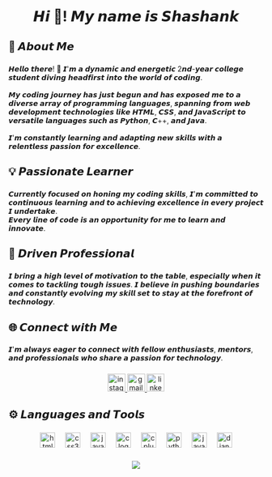 <h1 align="center">𝙃𝙞 👋! 𝙈𝙮 𝙣𝙖𝙢𝙚 𝙞𝙨 𝙎𝙝𝙖𝙨𝙝𝙖𝙣𝙠⁣⁣</h1>

###

<h2 align="left">🚀 𝘼𝙗𝙤𝙪𝙩 𝙈𝙚</h2>

###

<p align="left">𝙃𝙚𝙡𝙡𝙤 𝙩𝙝𝙚𝙧𝙚! 👋 𝙄'𝙢 𝙖 𝙙𝙮𝙣𝙖𝙢𝙞𝙘 𝙖𝙣𝙙 𝙚𝙣𝙚𝙧𝙜𝙚𝙩𝙞𝙘 2𝙣𝙙-𝙮𝙚𝙖𝙧 𝙘𝙤𝙡𝙡𝙚𝙜𝙚 𝙨𝙩𝙪𝙙𝙚𝙣𝙩 𝙙𝙞𝙫𝙞𝙣𝙜 𝙝𝙚𝙖𝙙𝙛𝙞𝙧𝙨𝙩 𝙞𝙣𝙩𝙤 𝙩𝙝𝙚 𝙬𝙤𝙧𝙡𝙙 𝙤𝙛 𝙘𝙤𝙙𝙞𝙣𝙜. <br><br>𝙈𝙮 𝙘𝙤𝙙𝙞𝙣𝙜 𝙟𝙤𝙪𝙧𝙣𝙚𝙮 𝙝𝙖𝙨 𝙟𝙪𝙨𝙩 𝙗𝙚𝙜𝙪𝙣 𝙖𝙣𝙙 𝙝𝙖𝙨 𝙚𝙭𝙥𝙤𝙨𝙚𝙙 𝙢𝙚 𝙩𝙤 𝙖 𝙙𝙞𝙫𝙚𝙧𝙨𝙚 𝙖𝙧𝙧𝙖𝙮 𝙤𝙛 𝙥𝙧𝙤𝙜𝙧𝙖𝙢𝙢𝙞𝙣𝙜 𝙡𝙖𝙣𝙜𝙪𝙖𝙜𝙚𝙨, 𝙨𝙥𝙖𝙣𝙣𝙞𝙣𝙜 𝙛𝙧𝙤𝙢 𝙬𝙚𝙗 𝙙𝙚𝙫𝙚𝙡𝙤𝙥𝙢𝙚𝙣𝙩 𝙩𝙚𝙘𝙝𝙣𝙤𝙡𝙤𝙜𝙞𝙚𝙨 𝙡𝙞𝙠𝙚 𝙃𝙏𝙈𝙇, 𝘾𝙎𝙎, 𝙖𝙣𝙙 𝙅𝙖𝙫𝙖𝙎𝙘𝙧𝙞𝙥𝙩 𝙩𝙤 𝙫𝙚𝙧𝙨𝙖𝙩𝙞𝙡𝙚 𝙡𝙖𝙣𝙜𝙪𝙖𝙜𝙚𝙨 𝙨𝙪𝙘𝙝 𝙖𝙨 𝙋𝙮𝙩𝙝𝙤𝙣, 𝘾++, 𝙖𝙣𝙙 𝙅𝙖𝙫𝙖. <br><br>𝙄'𝙢 𝙘𝙤𝙣𝙨𝙩𝙖𝙣𝙩𝙡𝙮 𝙡𝙚𝙖𝙧𝙣𝙞𝙣𝙜 𝙖𝙣𝙙 𝙖𝙙𝙖𝙥𝙩𝙞𝙣𝙜 𝙣𝙚𝙬 𝙨𝙠𝙞𝙡𝙡𝙨 𝙬𝙞𝙩𝙝 𝙖 𝙧𝙚𝙡𝙚𝙣𝙩𝙡𝙚𝙨𝙨 𝙥𝙖𝙨𝙨𝙞𝙤𝙣 𝙛𝙤𝙧 𝙚𝙭𝙘𝙚𝙡𝙡𝙚𝙣𝙘𝙚.</p>

###

<h2 align="left">💡 𝙋𝙖𝙨𝙨𝙞𝙤𝙣𝙖𝙩𝙚 𝙇𝙚𝙖𝙧𝙣𝙚𝙧</h2>

###

<p align="left">𝘾𝙪𝙧𝙧𝙚𝙣𝙩𝙡𝙮 𝙛𝙤𝙘𝙪𝙨𝙚𝙙 𝙤𝙣 𝙝𝙤𝙣𝙞𝙣𝙜 𝙢𝙮 𝙘𝙤𝙙𝙞𝙣𝙜 𝙨𝙠𝙞𝙡𝙡𝙨, 𝙄'𝙢 𝙘𝙤𝙢𝙢𝙞𝙩𝙩𝙚𝙙 𝙩𝙤 𝙘𝙤𝙣𝙩𝙞𝙣𝙪𝙤𝙪𝙨 𝙡𝙚𝙖𝙧𝙣𝙞𝙣𝙜 𝙖𝙣𝙙 𝙩𝙤 𝙖𝙘𝙝𝙞𝙚𝙫𝙞𝙣𝙜 𝙚𝙭𝙘𝙚𝙡𝙡𝙚𝙣𝙘𝙚 𝙞𝙣 𝙚𝙫𝙚𝙧𝙮 𝙥𝙧𝙤𝙟𝙚𝙘𝙩 𝙄 𝙪𝙣𝙙𝙚𝙧𝙩𝙖𝙠𝙚.<br>𝙀𝙫𝙚𝙧𝙮 𝙡𝙞𝙣𝙚 𝙤𝙛 𝙘𝙤𝙙𝙚 𝙞𝙨 𝙖𝙣 𝙤𝙥𝙥𝙤𝙧𝙩𝙪𝙣𝙞𝙩𝙮 𝙛𝙤𝙧 𝙢𝙚 𝙩𝙤 𝙡𝙚𝙖𝙧𝙣 𝙖𝙣𝙙 𝙞𝙣𝙣𝙤𝙫𝙖𝙩𝙚.</p>

###

<h2 align="left">🌟 𝘿𝙧𝙞𝙫𝙚𝙣 𝙋𝙧𝙤𝙛𝙚𝙨𝙨𝙞𝙤𝙣𝙖𝙡</h2>

###

<p align="left">𝙄 𝙗𝙧𝙞𝙣𝙜 𝙖 𝙝𝙞𝙜𝙝 𝙡𝙚𝙫𝙚𝙡 𝙤𝙛 𝙢𝙤𝙩𝙞𝙫𝙖𝙩𝙞𝙤𝙣 𝙩𝙤 𝙩𝙝𝙚 𝙩𝙖𝙗𝙡𝙚, 𝙚𝙨𝙥𝙚𝙘𝙞𝙖𝙡𝙡𝙮 𝙬𝙝𝙚𝙣 𝙞𝙩 𝙘𝙤𝙢𝙚𝙨 𝙩𝙤 𝙩𝙖𝙘𝙠𝙡𝙞𝙣𝙜 𝙩𝙤𝙪𝙜𝙝 𝙞𝙨𝙨𝙪𝙚𝙨. 𝙄 𝙗𝙚𝙡𝙞𝙚𝙫𝙚 𝙞𝙣 𝙥𝙪𝙨𝙝𝙞𝙣𝙜 𝙗𝙤𝙪𝙣𝙙𝙖𝙧𝙞𝙚𝙨 𝙖𝙣𝙙 𝙘𝙤𝙣𝙨𝙩𝙖𝙣𝙩𝙡𝙮 𝙚𝙫𝙤𝙡𝙫𝙞𝙣𝙜 𝙢𝙮 𝙨𝙠𝙞𝙡𝙡 𝙨𝙚𝙩 𝙩𝙤 𝙨𝙩𝙖𝙮 𝙖𝙩 𝙩𝙝𝙚 𝙛𝙤𝙧𝙚𝙛𝙧𝙤𝙣𝙩 𝙤𝙛 𝙩𝙚𝙘𝙝𝙣𝙤𝙡𝙤𝙜𝙮.</p>

###

<h2 align="left">🌐 𝘾𝙤𝙣𝙣𝙚𝙘𝙩 𝙬𝙞𝙩𝙝 𝙈𝙚</h2>

###

<p align="left">𝙄'𝙢 𝙖𝙡𝙬𝙖𝙮𝙨 𝙚𝙖𝙜𝙚𝙧 𝙩𝙤 𝙘𝙤𝙣𝙣𝙚𝙘𝙩 𝙬𝙞𝙩𝙝 𝙛𝙚𝙡𝙡𝙤𝙬 𝙚𝙣𝙩𝙝𝙪𝙨𝙞𝙖𝙨𝙩𝙨, 𝙢𝙚𝙣𝙩𝙤𝙧𝙨, 𝙖𝙣𝙙 𝙥𝙧𝙤𝙛𝙚𝙨𝙨𝙞𝙤𝙣𝙖𝙡𝙨 𝙬𝙝𝙤 𝙨𝙝𝙖𝙧𝙚 𝙖 𝙥𝙖𝙨𝙨𝙞𝙤𝙣 𝙛𝙤𝙧 𝙩𝙚𝙘𝙝𝙣𝙤𝙡𝙤𝙜𝙮.</p>

###

<div align="center">
  <a href="https://www.instagram.com/shashank.060/" target="_blank">
    <img src="https://img.shields.io/static/v1?message=Instagram&logo=instagram&label=&color=E4405F&logoColor=white&labelColor=&style=for-the-badge" height="35" alt="instagram logo"  />
  </a>
  <a href="mailto:shashankpd2606@gmail.com" target="_blank">
    <img src="https://img.shields.io/static/v1?message=Gmail&logo=gmail&label=&color=D14836&logoColor=white&labelColor=&style=for-the-badge" height="35" alt="gmail logo"  />
  </a>
  <a href="https://www.linkedin.com/in/shashank-pd" target="_blank">
    <img src="https://img.shields.io/static/v1?message=LinkedIn&logo=linkedin&label=&color=0077B5&logoColor=white&labelColor=&style=for-the-badge" height="35" alt="linkedin logo"  />
  </a>
</div>

###

<h2 align="left">⚙️ 𝙇𝙖𝙣𝙜𝙪𝙖𝙜𝙚𝙨 𝙖𝙣𝙙 𝙏𝙤𝙤𝙡𝙨</h2>

###

<div align="center">
  <img src="https://cdn.jsdelivr.net/gh/devicons/devicon/icons/html5/html5-plain-wordmark.svg" height="30" alt="html5 logo"  />
  <img width="12" />
  <img src="https://cdn.jsdelivr.net/gh/devicons/devicon/icons/css3/css3-plain-wordmark.svg" height="30" alt="css3 logo"  />
  <img width="12" />
  <img src="https://cdn.jsdelivr.net/gh/devicons/devicon/icons/javascript/javascript-plain.svg" height="30" alt="javascript logo"  />
  <img width="12" />
  <img src="https://cdn.jsdelivr.net/gh/devicons/devicon/icons/c/c-original.svg" height="30" alt="c logo"  />
  <img width="12" />
  <img src="https://cdn.jsdelivr.net/gh/devicons/devicon/icons/cplusplus/cplusplus-line.svg" height="30" alt="cplusplus logo"  />
  <img width="12" />
  <img src="https://cdn.jsdelivr.net/gh/devicons/devicon/icons/python/python-original-wordmark.svg" height="30" alt="python logo"  />
  <img width="12" />
  <img src="https://cdn.jsdelivr.net/gh/devicons/devicon/icons/java/java-original-wordmark.svg" height="30" alt="java logo"  />
  <img width="12" />
  <img src="https://cdn.jsdelivr.net/gh/devicons/devicon/icons/django/django-plain.svg" height="30" alt="django logo"  />
</div>

###

<div align="center">
  <img src="https://profile-counter.glitch.me/shashank-pd/count.svg?"  />
</div>

###
